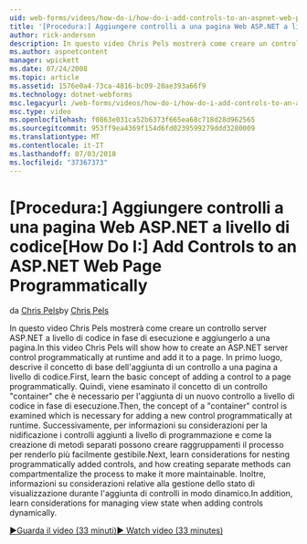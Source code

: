 ```yaml
---
uid: web-forms/videos/how-do-i/how-do-i-add-controls-to-an-aspnet-web-page-programmatically
title: '[Procedura:] Aggiungere controlli a una pagina Web ASP.NET a livello di codice | Microsoft Docs'
author: rick-anderson
description: In questo video Chris Pels mostrerà come creare un controllo server ASP.NET a livello di codice in fase di esecuzione e aggiungerlo a una pagina. In primo luogo, altre o il concetto di base...
ms.author: aspnetcontent
manager: wpickett
ms.date: 07/24/2008
ms.topic: article
ms.assetid: 1576e0a4-73ca-4816-bc09-20ae393a66f9
ms.technology: dotnet-webforms
msc.legacyurl: /web-forms/videos/how-do-i/how-do-i-add-controls-to-an-aspnet-web-page-programmatically
msc.type: video
ms.openlocfilehash: f0863e031ca52b6373f665ea68c718d28d962565
ms.sourcegitcommit: 953ff9ea4369f154d6fd0239599279ddd3280009
ms.translationtype: MT
ms.contentlocale: it-IT
ms.lasthandoff: 07/03/2018
ms.locfileid: "37367373"
---
```

<a name="how-do-i-add-controls-to-an-aspnet-web-page-programmatically"></a><span data-ttu-id="896a9-104">[Procedura:] Aggiungere controlli a una pagina Web ASP.NET a livello di codice</span><span class="sxs-lookup"><span data-stu-id="896a9-104">[How Do I:] Add Controls to an ASP.NET Web Page Programmatically</span></span>
====================
<span data-ttu-id="896a9-105">da [Chris Pels](https://twitter.com/chrispels)</span><span class="sxs-lookup"><span data-stu-id="896a9-105">by [Chris Pels](https://twitter.com/chrispels)</span></span>

<span data-ttu-id="896a9-106">In questo video Chris Pels mostrerà come creare un controllo server ASP.NET a livello di codice in fase di esecuzione e aggiungerlo a una pagina.</span><span class="sxs-lookup"><span data-stu-id="896a9-106">In this video Chris Pels will show how to create an ASP.NET server control programmatically at runtime and add it to a page.</span></span> <span data-ttu-id="896a9-107">In primo luogo, descrive il concetto di base dell'aggiunta di un controllo a una pagina a livello di codice.</span><span class="sxs-lookup"><span data-stu-id="896a9-107">First, learn the basic concept of adding a control to a page programmatically.</span></span> <span data-ttu-id="896a9-108">Quindi, viene esaminato il concetto di un controllo "container" che è necessario per l'aggiunta di un nuovo controllo a livello di codice in fase di esecuzione.</span><span class="sxs-lookup"><span data-stu-id="896a9-108">Then, the concept of a "container" control is examined which is necessary for adding a new control programmatically at runtime.</span></span> <span data-ttu-id="896a9-109">Successivamente, per informazioni su considerazioni per la nidificazione i controlli aggiunti a livello di programmazione e come la creazione di metodi separati possono creare raggruppamenti il processo per renderlo più facilmente gestibile.</span><span class="sxs-lookup"><span data-stu-id="896a9-109">Next, learn considerations for nesting programmatically added controls, and how creating separate methods can compartmentalize the process to make it more maintainable.</span></span> <span data-ttu-id="896a9-110">Inoltre, informazioni su considerazioni relative alla gestione dello stato di visualizzazione durante l'aggiunta di controlli in modo dinamico.</span><span class="sxs-lookup"><span data-stu-id="896a9-110">In addition, learn considerations for managing view state when adding controls dynamically.</span></span>

[<span data-ttu-id="896a9-111">&#9654;Guarda il video (33 minuti)</span><span class="sxs-lookup"><span data-stu-id="896a9-111">&#9654; Watch video (33 minutes)</span></span>](https://channel9.msdn.com/Blogs/ASP-NET-Site-Videos/how-do-i-add-controls-to-an-aspnet-web-page-programmatically)
